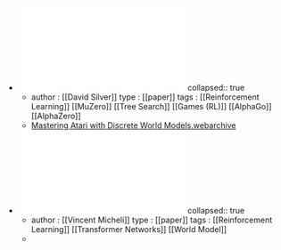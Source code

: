- ![Mastering Atari, Go, Chess and Shogi by Planning with a Learned Model.pdf](../assets/Mastering_Atari,_Go,_Chess_and_Shogi_by_Planning_with_a_Learned_Model_1672677627589_0.pdf)
  collapsed:: true
	- author : [[David Silver]] 
	  type : [[paper]]
	  tags : [[Reinforcement Learning]] [[MuZero]] [[Tree Search]]  [[Games (RL)]] [[AlphaGo]] [[AlphaZero]]
	- [Mastering Atari with Discrete World Models.webarchive](../assets/Mastering_Atari_with_Discrete_World_Models_1672677634660_0.webarchive)
- ![Transformers are Sample Efficient World Models.pdf](../assets/Transformers_are_Sample_Efficient_World_Models_1672677642333_0.pdf)
  collapsed:: true
	- author : [[Vincent Micheli]]
	  type : [[paper]]
	  tags : [[Reinforcement Learning]] [[Transformer Networks]] [[World Model]]
	-
